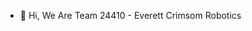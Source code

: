 - 👋 Hi, We Are Team 24410 - Everett Crimsom Robotics

<!---
FTC-24410/FTC-24410 is a ✨ special ✨ repository because its `README.md` (this file) appears on your GitHub profile.
You can click the Preview link to take a look at your changes.
--->
